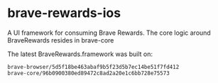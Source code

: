 # brave-rewards-ios

A UI framework for consuming Brave Rewards. The core logic around BraveRewards resides in brave-core

The latest BraveRewards.framework was built on:

```
brave-browser/5d5f18be463abaf9b5f23d5b7ec14be51f7fd412
brave-core/96b0900380ed89472c8ad2a20e1c6bb728e75573
```
